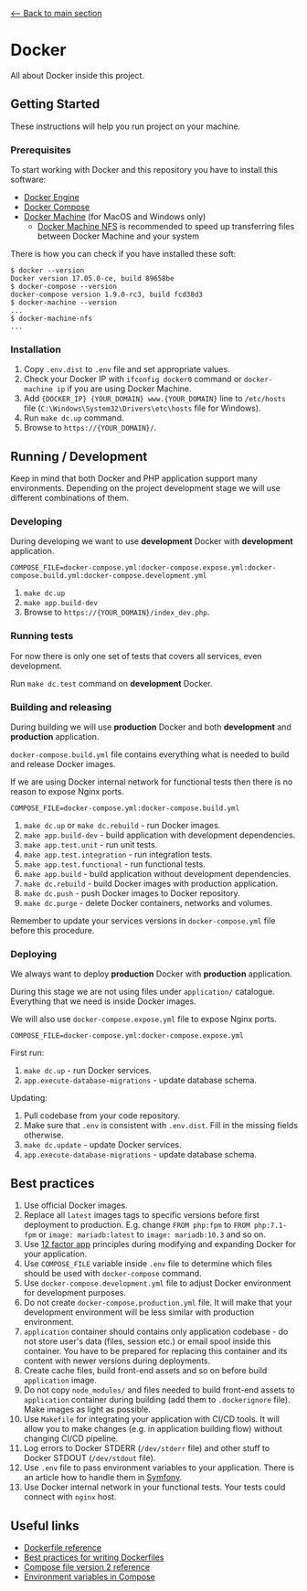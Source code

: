 [<-- Back to main section](../README.md)

# Docker

All about Docker inside this project.

## Getting Started

These instructions will help you run project on your machine.

### Prerequisites

To start working with Docker and this repository you have to install this software:

* [Docker Engine](https://docs.docker.com/engine/)
* [Docker Compose](https://docs.docker.com/compose/)
* [Docker Machine](https://docs.docker.com/machine/) (for MacOS and Windows only)
  * [Docker Machine NFS](https://github.com/adlogix/docker-machine-nfs) is recommended
    to speed up transferring files between Docker Machine and your system

There is how you can check if you have installed these soft:

```
$ docker --version
Docker version 17.05.0-ce, build 89658be
$ docker-compose --version
docker-compose version 1.9.0-rc3, build fcd38d3
$ docker-machine --version
...
$ docker-machine-nfs
...
```

### Installation

1. Copy `.env.dist` to `.env` file and set appropriate values.
1. Check your Docker IP with `ifconfig docker0` command
   or `docker-machine ip` if you are using Docker Machine.
1. Add `{DOCKER_IP} {YOUR_DOMAIN} www.{YOUR_DOMAIN}` line to `/etc/hosts` file
   (`C:\Windows\System32\Drivers\etc\hosts` file for Windows).
1. Run `make dc.up` command.
1. Browse to `https://{YOUR_DOMAIN}/`.

## Running / Development

Keep in mind that both Docker and PHP application support many environments.
Depending on the project development stage we will use different combinations of them.

### Developing

During developing we want to use **development** Docker with **development** application.

```
COMPOSE_FILE=docker-compose.yml:docker-compose.expose.yml:docker-compose.build.yml:docker-compose.development.yml
```

1. `make dc.up`
1. `make app.build-dev`
1. Browse to `https://{YOUR_DOMAIN}/index_dev.php`.

### Running tests

For now there is only one set of tests that covers all services, even development.

Run `make dc.test` command on **development** Docker.

### Building and releasing

During building we will use **production** Docker and both
**development** and **production** application.

`docker-compose.build.yml` file contains everything what is needed
to build and release Docker images.

If we are using Docker internal network for functional tests then
there is no reason to expose Nginx ports.

```
COMPOSE_FILE=docker-compose.yml:docker-compose.build.yml
```

1. `make dc.up` or `make dc.rebuild` - run Docker images.
1. `make app.build-dev` - build application with development dependencies.
1. `make app.test.unit` - run unit tests.
1. `make app.test.integration` - run integration tests.
1. `make app.test.functional` - run functional tests.
1. `make app.build` - build application without development dependencies.
1. `make dc.rebuild` - build Docker images with production application.
1. `make dc.push` - push Docker images to Docker repository.
1. `make dc.purge` - delete Docker containers, networks and volumes.

Remember to update your services versions in `docker-compose.yml` file
before this procedure.

### Deploying

We always want to deploy **production** Docker with **production** application.

During this stage we are not using files under `application/` catalogue.
Everything that we need is inside Docker images.

We will also use `docker-compose.expose.yml` file to expose Nginx ports.

```
COMPOSE_FILE=docker-compose.yml:docker-compose.expose.yml
```

First run:

1. `make dc.up` - run Docker services.
1. `app.execute-database-migrations` - update database schema.

Updating:

1. Pull codebase from your code repository. 
1. Make sure that `.env` is consistent with `.env.dist`. 
   Fill in the missing fields otherwise.
1. `make dc.update` - update Docker services.
1. `app.execute-database-migrations` - update database schema.

## Best practices

1. Use official Docker images.
1. Replace all `latest` images tags to specific versions before first deployment
   to production. E.g. change `FROM php:fpm` to `FROM php:7.1-fpm`
   or `image: mariadb:latest` to `image: mariadb:10.3` and so on.
1. Use [12 factor app](https://12factor.net/) principles during modifying and expanding
   Docker for your application.
1. Use `COMPOSE_FILE` variable inside `.env` file to determine which files should
   be used with `docker-compose` command.
1. Use `docker-compose.development.yml` file to adjust Docker environment for
   development purposes.
1. Do not create `docker-compose.production.yml` file. It will make that your
   development environment will be less similar with production environment.
1. `application` container should contains only application codebase - do not store
   user's data (files, session etc.) or email spool inside this container. You
   have to be prepared for replacing this container and its content with newer 
   versions during deployments.
1. Create cache files, build front-end assets and so on before build
   `application` image.
1. Do not copy `node_modules/` and files needed to build front-end assets
   to `application` container during building (add them to `.dockerignore` file).
   Make images as light as possible.
1. Use `Makefile` for integrating your application with CI/CD tools. It will allow you
   to make changes (e.g. in application building flow) without changing CI/CD pipeline.
1. Log errors to Docker STDERR (`/dev/stderr` file) and other stuff to
   Docker STDOUT (`/dev/stdout` file).
1. Use `.env` file to pass environment variables to your application. There is
   an article how to handle them in
   [Symfony](https://symfony.com/blog/new-in-symfony-3-2-runtime-environment-variables).
1. Use Docker internal network in your functional tests. Your tests could connect with
   `nginx` host.

## Useful links

* [Dockerfile reference](https://docs.docker.com/engine/reference/builder/)
* [Best practices for writing Dockerfiles](https://docs.docker.com/engine/userguide/eng-image/dockerfile_best-practices/)
* [Compose file version 2 reference](https://docs.docker.com/compose/compose-file/compose-file-v2/)
* [Environment variables in Compose](https://docs.docker.com/compose/environment-variables/)
